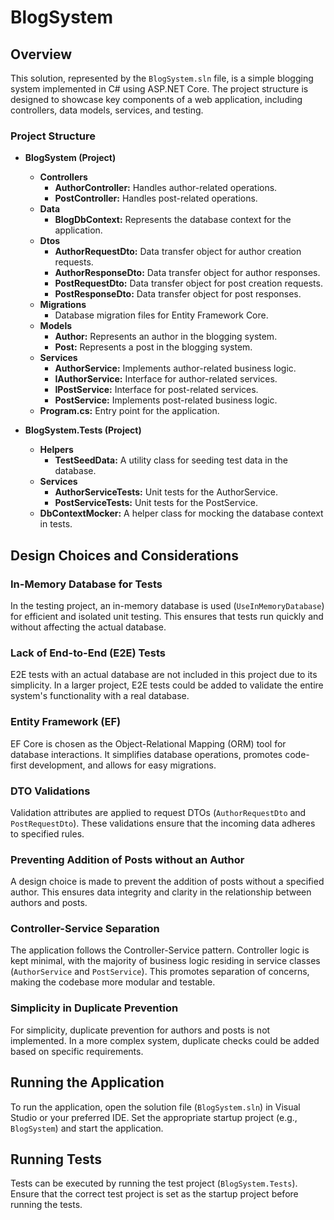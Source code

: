 # BlogSystem

## Overview

This solution, represented by the `BlogSystem.sln` file, is a simple blogging system implemented in C# using ASP.NET Core. The project structure is designed to showcase key components of a web application, including controllers, data models, services, and testing.

### Project Structure

- **BlogSystem (Project)**
  - **Controllers**
    - **AuthorController:** Handles author-related operations.
    - **PostController:** Handles post-related operations.
  - **Data**
    - **BlogDbContext:** Represents the database context for the application.
  - **Dtos**
    - **AuthorRequestDto:** Data transfer object for author creation requests.
    - **AuthorResponseDto:** Data transfer object for author responses.
    - **PostRequestDto:** Data transfer object for post creation requests.
    - **PostResponseDto:** Data transfer object for post responses.
  - **Migrations**
    - Database migration files for Entity Framework Core.
  - **Models**
    - **Author:** Represents an author in the blogging system.
    - **Post:** Represents a post in the blogging system.
  - **Services**
    - **AuthorService:** Implements author-related business logic.
    - **IAuthorService:** Interface for author-related services.
    - **IPostService:** Interface for post-related services.
    - **PostService:** Implements post-related business logic.
  - **Program.cs:** Entry point for the application.

- **BlogSystem.Tests (Project)**
  - **Helpers**
    - **TestSeedData:** A utility class for seeding test data in the database.
  - **Services**
    - **AuthorServiceTests:** Unit tests for the AuthorService.
    - **PostServiceTests:** Unit tests for the PostService.
  - **DbContextMocker:** A helper class for mocking the database context in tests.

## Design Choices and Considerations

### In-Memory Database for Tests

In the testing project, an in-memory database is used (`UseInMemoryDatabase`) for efficient and isolated unit testing. This ensures that tests run quickly and without affecting the actual database.

### Lack of End-to-End (E2E) Tests

E2E tests with an actual database are not included in this project due to its simplicity. In a larger project, E2E tests could be added to validate the entire system's functionality with a real database.

### Entity Framework (EF)

EF Core is chosen as the Object-Relational Mapping (ORM) tool for database interactions. It simplifies database operations, promotes code-first development, and allows for easy migrations.

### DTO Validations

Validation attributes are applied to request DTOs (`AuthorRequestDto` and `PostRequestDto`). These validations ensure that the incoming data adheres to specified rules.

### Preventing Addition of Posts without an Author

A design choice is made to prevent the addition of posts without a specified author. This ensures data integrity and clarity in the relationship between authors and posts.

### Controller-Service Separation

The application follows the Controller-Service pattern. Controller logic is kept minimal, with the majority of business logic residing in service classes (`AuthorService` and `PostService`). This promotes separation of concerns, making the codebase more modular and testable.

### Simplicity in Duplicate Prevention

For simplicity, duplicate prevention for authors and posts is not implemented. In a more complex system, duplicate checks could be added based on specific requirements.

## Running the Application

To run the application, open the solution file (`BlogSystem.sln`) in Visual Studio or your preferred IDE. Set the appropriate startup project (e.g., `BlogSystem`) and start the application.

## Running Tests

Tests can be executed by running the test project (`BlogSystem.Tests`). Ensure that the correct test project is set as the startup project before running the tests.
